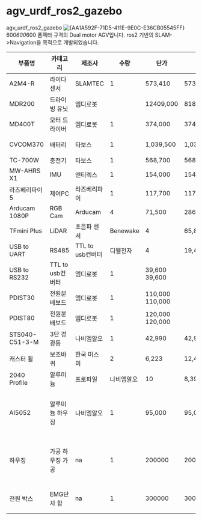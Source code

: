 # agv_urdf_ros2_gazebo
agv_urdf_ros2_gazebo
![{AA1A592F-71D5-411E-9E0C-E36CB05545FF}](https://github.com/user-attachments/assets/fc7b8c57-7e9c-4c68-b1a6-3aae9ecd1b15) </br>
600*600*600 폼펙터 규격의 Dual motor AGV입니다.
ros2 기반의 SLAM->Navigation을 목적으로 개발되었습니다.

|부품명|카테고리|제조사|수량|단가|계|비고|
|---|---|---|---|---|---|---|
|A2M4-R|라이다 센서|SLAMTEC|1|573,410|573,410|Range : 0.2m~16m|
|MDR200|드라이빙 유닛|엠디로봇||12409,000|818,000|0.8m/s(2.9km/h),감속비 1/30|
|MD400T|모터 드라이버|엠디로봇|1|374,000|374,000|RS485 ROS Package|
|CVCOM370|배터리|타보스|1|1,039,500|1,039,500|LG에너지솔루션 21700 셀|
|TC-700W|충전기|타보스|1|568,700|568,700|RS232|배터리 상태|모니터링 모듈 포함|
|MW-AHRS X1|IMU|엔티렉스|1|154,000|154,000|
|라즈베리파이 5|제어PC|라즈베리파이|1|117,700|117,700|구매처 - 엘레파츠|
|Arducam 1080P|RGB Cam|Arducam|4|71,500|286,000|보유재고 확인|
|TFmini Plus|LiDAR|초음파 센서|Benewake|4|65,890|263,560|
|USB to UART|RS485|TTL to usb컨버터|디웰전자|4|19,448|77,792|
|USB to RS232|TTL to usb컨버터|엠디로봇|1|39,600 39,600|
|PDIST30|전원분배보드|엠디로봇|1|110,000 110,000|
|PDIST80|전원분배보드|엠디로봇|1|120,000 120,000|
|STS040-C51-3-M|3단 경광등|나비엠알오|1|42,990|42,990|
|캐스터 휠|보조바퀴|한국 미스미|2|6,223|12,446|
|2040 Profile|알루미늄|프로파일|나비엠알오|10|8,390|83,900|수량 : 1000m당 1|
|AI5052|알루미늄 하우징|나비엠알오|1|95,000|95,000|수량 - 1000m^2당 1, AI6061가공 변동 가능성 있음, 6061가공시 95000원|
|하우징|가공 하우징 가공|na|1|200000|200,000|3축 CNC가공 - 진성정밀(견적 진행 후 최종 가격 재산정 필요, 자재 수급 기한, 작업일에 따름)|
|전원 박스|EMG단자 함|na|1|300000|300,000|퓨즈박스, 전원 단자 함 가공 - 부원이엔지 5,276,598|

